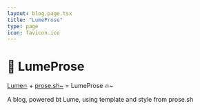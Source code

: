 ```yaml
---
layout: blog.page.tsx
title: "LumeProse"
type: page
icon: favicon.ico
---
```


# 👋 LumeProse

[Lume🔥](https://lume.land) + [prose.sh~](https://prose.sh) = LumeProse 🔥~

A blog, powered bt Lume, using template and style from prose.sh
